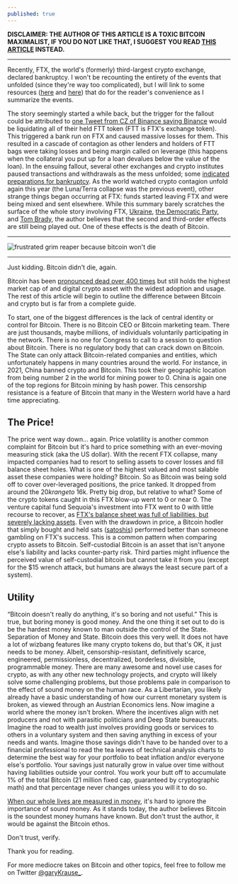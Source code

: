 ```yaml
---
published: true
---
```

**DISCLAIMER: THE AUTHOR OF THIS ARTICLE IS A TOXIC BITCOIN MAXIMALIST, IF YOU DO NOT LIKE THAT, I SUGGEST YOU READ [THIS ARTICLE](https://dergigi.com/2022/11/19/dear-crypto-fiat-bros/) INSTEAD.**

---

Recently, FTX, the world's (formerly) third-largest crypto exchange, declared bankruptcy. I won't be recounting the entirety of the events that unfolded (since they're way too complicated), but I will link to some resources ([here](https://twitter.com/mrjasonchoi/status/1592502785873825794?s=20&t=uBuLE2X2ZQb5ZpMLqK3rcg) and [here](https://threadreaderapp.com/thread/1592502785873825794.html)) that do for the reader's convenience as I summarize the events. 

The story seemingly started a while back, but the trigger for the fallout could be attributed to [one Tweet from CZ of Binance saying Binance](https://twitter.com/cz_binance/status/1589283421704290306?s=20&t=OufDRTjzi2A4_LH3WkdQsQ) would be liquidating all of their held FTT token (FTT is FTX's exchange token). This triggered a bank run on FTX and caused massive losses for them. This resulted in a cascade of contagion as other lenders and holders of FTT bags were taking losses and being margin called on leverage (this happens when the collateral you put up for a loan devalues below the value of the loan). In the ensuing fallout, several other exchanges and crypto institutes paused transactions and withdrawals as the mess unfolded; some [indicated preparations for bankruptcy](https://www.wsj.com/articles/blockfi-prepares-for-potential-bankruptcy-as-crypto-contagion-spreads-11668534824). As the world watched crypto contagion unfold again this year (the Luna/Terra collapse was the previous event), other strange things began occurring at FTX: funds started leaving FTX and were being mixed and sent elsewhere. While this summary barely scratches the surface of the whole story involving FTX, [Ukraine](https://unusualwhales.com/news/ukraine-government-partnered-with-ftx-for-crypto-to-fiat-donations), [the Democratic Party](https://www.opensecrets.org/elections-overview/biggest-donors), and [Tom Brady](https://www.reuters.com/legal/ftx-founder-bankman-fried-sued-us-court-over-yield-bearing-crypto-accounts-2022-11-16/), the author believes that the second and third-order effects are still being played out. One of these effects is the death of Bitcoin.

---

![frustrated grim reaper because bitcoin won't die]({{site.baseurl}}/_posts/frustratedGrimReaper.png)

---

Just kidding. Bitcoin didn't die, again.

Bitcoin has been [pronounced dead over 400 times](https://99bitcoins.com/bitcoin-obituaries/) but still holds the highest market cap of and digital crypto asset with the widest adoption and usage. The rest of this article will begin to outline the difference between Bitcoin and crypto but is far from a complete guide.

To start, one of the biggest differences is the lack of central identity or control for Bitcoin. There is no Bitcoin CEO or Bitcoin marketing team. There are just thousands, maybe millions, of individuals voluntarily participating in the network. There is no one for Congress to call to a session to question about Bitcoin. There is no regulatory body that can crack down on Bitcoin. The State can only attack Bitcoin-related companies and entities, which unfortunately happens in many countries around the world. For instance, in 2021, China banned crypto and Bitcoin. This took their geographic location from being number 2 in the world for mining power to 0. China is again one of the top regions for Bitcoin mining by hash power. This censorship resistance is a feature of Bitcoin that many in the Western world have a hard time appreciating.

## The Price!
The price went way down... again. Price volatility is another common complaint for Bitcoin but it's hard to price something with an ever-moving measuring stick (aka the US dollar). With the recent FTX collapse, many impacted companies had to resort to selling assets to cover losses and fill balance sheet holes. What is one of the highest valued and most salable asset these companies were holding? Bitcoin. So as Bitcoin was being sold off to cover over-leveraged positions, the price tanked. It dropped from around the $20k range to ~$16k. Pretty big drop, but relative to what? Some of the crypto tokens caught in this FTX blow-up went to 0 or near 0. The venture capital fund Sequoia's investment into FTX went to 0 with little recourse to recover, as [FTX's balance sheet was full of liabilities, but severely lacking assets](https://www.visualcapitalist.com/ftx-leaked-balance-sheet-visualized/). Even with the drawdown in price, a Bitcoin hodler that simply bought and held sats ([satoshis](https://www.coindesk.com/learn/what-is-a-satoshi-understanding-the-smallest-unit-of-bitcoin/)) performed better than someone gambling on FTX's success. This is a common pattern when comparing crypto assets to Bitcoin. Self-custodial Bitcoin is an asset that isn't anyone else's liability and lacks counter-party risk. Third parties might influence the perceived value of self-custodial bitcoin but cannot take it from you (except for the $15 wrench attack, but humans are always the least secure part of a system).

## Utility
“Bitcoin doesn't really do anything, it's so boring and not useful.” This is true, but boring money is good money. And the one thing it set out to do is be the hardest money known to man outside the control of the State. Separation of Money and State. Bitcoin does this very well. It does not have a lot of wizbang features like many crypto tokens do, but that's OK, it just needs to be money. Albeit, censorship-resistant, definitively scarce, engineered, permissionless, decentralized, borderless, divisible, programmable money. There are many awesome and novel use cases for crypto, as with any other new technology projects, and crypto will likely solve some challenging problems, but those problems pale in comparison to the effect of sound money on the human race. As a Libertarian, you likely already have a basic understanding of how our current monetary system is broken, as viewed through an Austrian Economics lens. Now imagine a world where the money isn't broken. Where the incentives align with net producers and not with parasitic politicians and Deep State bureaucrats. Imagine the road to wealth just involves providing goods or services to others in a voluntary system and then saving anything in excess of your needs and wants. Imagine those savings didn't have to be handed over to a financial professional to read the tea leaves of technical analysis charts to determine the best way for your portfolio to beat inflation and/or everyone else's portfolio. Your savings just naturally grow in value over time without having liabilities outside your control. You work your butt off to accumulate 1% of the total Bitcoin (21 million fixed cap, guaranteed by cryptographic math) and that percentage never changes unless you will it to do so.

[When our whole lives are measured in money](https://youtu.be/hEyAAgxc9_Y?t=3301), it's hard to ignore the importance of sound money. As it stands today, the author believes Bitcoin is the soundest money humans have known. But don't trust the author, it would be against the Bitcoin ethos. 

Don't trust, verify.

Thank you for reading.

For more mediocre takes on Bitcoin and other topics, feel free to follow me on Twitter [@garyKrause_](https://twitter.com/garyKrause_).
